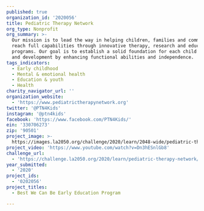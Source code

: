 ```yaml
---
published: true
organization_id: '2020056'
title: Pediatric Therapy Network
org_type: Nonprofit
org_summary: >-
  Our mission is to lead the way in helping children, families and communities
  reach full capabilities through innovative therapy, research and education
  programs. Our goal is to establish a solid foundation for each child’s growth
  and development by enhancing functional abilities and independence.
tags_indicators:
  - Early childhood
  - Mental & emotional health
  - Education & youth
  - Health
charity_navigator_url: ''
organization_website:
  - 'https://www.pediatrictherapynetwork.org'
twitter: '@PTN4Kids'
instagram: '@ptn4kids'
facebook: 'https://www.facebook.com/PTN4Kids/'
ein: '330706273'
zip: '90501'
project_image: >-
  https://images.la2050.org/challenge/2020/learn/2048-wide/pediatric-therapy-network.jpg
project_video: 'https://www.youtube.com/watch?v=Dn3hESnlGb8'
challenge_url:
  - 'https://challenge.la2050.org/2020/learn/pediatric-therapy-network/'
year_submitted:
  - '2020'
project_ids:
  - '0202056'
project_titles:
  - Best We Can Be Early Education Program

---
```

